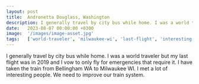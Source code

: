 ```yaml
---
layout: post
title:  Andronetta Douglass, Washington
description: I generally travel by city bus while home. I was a world traveler but my last flight was in 2019 and I vow to only fly for emergencies that require it...
date:   2023-08-07 00:00:00 +0300
image:  '/images/image-asset.jpg'
tags:   ['world-traveler', 'milwaukee-wi', 'last-flight', 'interesting-people', 'generally-travel', 'city-bus', 'bellingham-wa', 'train-system']
---
```

I generally travel by city bus while home. I was a world traveler but my last flight was in 2019 and I vow to only fly for emergencies that require it. I have taken the train from Bellingham WA to Milwaukee WI. I met a lot of interesting people. We need to improve our train system.

